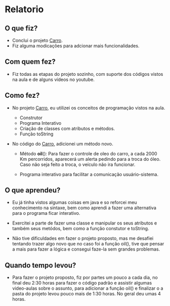 # Relatorio

##  O que fiz? 
- Conclui o projeto [Carro](https://github.com/qxcodepoo/arcade/blob/master/base/002/Readme.md).
- Fiz alguma modicações para adcionar mais funcionalidades.

## Com quem fez?
- Fiz todas as etapas do projeto sozinho, com suporte dos códigos vistos na aula e de alguns vídeos no youtube.

## Como fez?
- No projeto [Carro](https://github.com/qxcodepoo/arcade/blob/master/base/002/Readme.md), eu utilizei os conceitos de programação vistos na aula.
    - Construtor
    - Programa Interativo
    - Criação de classes com atributos e métodos.
    - Função toString

- No código do [Carro](https://github.com/qxcodepoo/arcade/blob/master/base/002/Readme.md), adicionei um método novo.
    - Método **oil**(): Para fazer o controle de oleo do carro, a cada 2000 Km percorridos, aparecerá um alerta pedindo para a troca do óleo. Caso não seja feito a troca, o veículo não ira funcionar.

    - Programa interativo para facilitar a comunicação usuário-sistema.

## O que aprendeu?
- Eu já tinha vistos algumas coisas em java e so reforcei meu conhecimento na sintaxe, bem como aprendi a fazer uma alternativa para o programa ficar interativo.

- Exercitei a parte de fazer uma classe e manipular os seus atributos e também seus metódos, bem como a função constutor e toString.

- Não tive dificuldades em fazer o projeto proposto, mas me desafiei tentando trazer algo novo que no caso foi a função oil(), tive que pensar a mais para fazer a lógica e consegui faze-la sem grandes problemas.

## Quando tempo levou?

 - Para fazer o projeto proposto, fiz por partes um pouco a cada dia, no final deu  2:30 horas para fazer o código padrão e assistir algumas video-aulas sobre o assunto, para adicionar a função oil() e finalizar o a pasta do projeto levou pouco mais de 1:30 horas.
 No geral deu umas 4 horas.
    
 